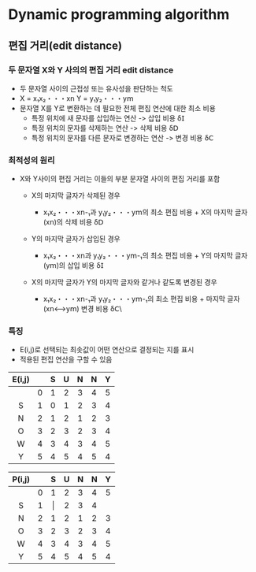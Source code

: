 # Dynamic programming algorithm
## 편집 거리(edit distance)
### 두 문자열 X와 Y 사의의 편집 거리 edit distance
* 두 문자열 사이의 근접성 또는 유사성을 판단하는 척도
* X = x₁x₂・・・x𝗇    Y = y₁y₂・・・y𝗆
* 문자열 X를 Y로 변환하는 데 필요한 전체 편집 연산에 대한 최소 비용
    * 특정 위치에 새 문자를 삽입하는 연산 -> 삽입 비용 δ𝖨
    * 특정 위치의 문자를 삭제하는 연산 -> 삭제 비용 δ𝖣
    * 특정 위치의 문자를 다른 문자로 변경하는 연산 -> 변경 비용 δ𝖢

### 최적성의 원리
* X와 Y사이의 편집 거리는 이들의 부분 문자열 사이의 편집 거리를 포함
    * X의 마지막 글자가 삭제된 경우
         * x₁x₂・・・x𝗇-₁과 y₁y₂・・・y𝗆의 최소 편집 비용 + X의 마지막 글자(x𝗇)의 삭제 비용 δ𝖣

    * Y의 마지막 글자가 삽입된 경우
        * x₁x₂・・・x𝗇과 y₁y₂・・・y𝗆-₁의 최소 편집 비용 + Y의 마지막 글자(y𝗆)의 삽입 비용 δ𝖨

    * X의 마지막 글자가 Y의 마지막 글자와 같거나 같도록 변경된 경우
        * x₁x₂・・・x𝗇-₁과 y₁y₂・・・y𝗆-₁의 최소 편집 비용 + 마지막 글자(x𝗇⟷y𝗆) 변경 비용 δ𝖢\

### 특징
* E(i,j)로 선택되는 최솟값이 어떤 연산으로 결정되는 지를 표시
* 적용된 편집 연산을 구할 수 있음

|E(i,j)||S|U|N|N|Y|
|:---:|:---:|:---:|:---:|:---:|:---:|:---:|
||0|1|2|3|4|5|
|S|1|0|1|2|3|4|
|N|2|1|2|1|2|3|
|O|3|2|3|2|3|4|
|W|4|3|4|3|4|5|
|Y|5|4|5|4|5|4|

|P(i,j)||S|U|N|N|Y|
|:---:|:---:|:---:|:---:|:---:|:---:|:---:|
||0|1|2|3|4|5|
|S|1|\||2|3|4|
|N|2|1|2|1|2|3|
|O|3|2|3|2|3|4|
|W|4|3|4|3|4|5|
|Y|5|4|5|4|5|4|
